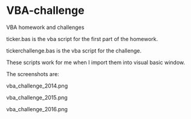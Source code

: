 # VBA-challenge
VBA homework and challenges

ticker.bas is the vba script for the first part of the homework.

tickerchallenge.bas is the vba script for the challenge.

These scripts work for me when I import them into visual basic window.

The screenshots are:

vba_challenge_2014.png

vba_challenge_2015.png

vba_challenge_2016.png



